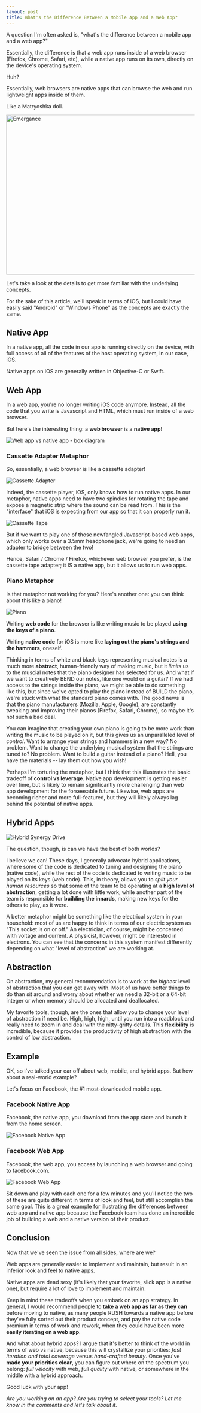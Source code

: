 ```yaml
---
layout: post
title: What's the Difference Between a Mobile App and a Web App?
---
```


A question I'm often asked is, "what's the difference between a mobile app and a web app?"

Essentially, the difference is that a web app runs inside of a web browser (Firefox, Chrome, Safari, etc), while a native app runs on its own, directly on the device's operating system.

Huh?

Essentially, web browsers are native apps that can browse the web and run lightweight apps inside of them.

Like a Matryoshka doll.

<a data-flickr-embed="true"  href="https://www.flickr.com/photos/backpackphotography/2318060944/in/photolist-4wQEL1-4kjzzz-4XzNNB-4oJYZG-FYvbJ-5PQdr9-4wQFty-pXaz61-qBBn4S-9BQDcs-4wQD2J-7CJF1f-4wQFgC-4wQDFf-aLeERt-c72cWY-8sdb8r-65Ao3X-65EDVY-dMuGZ-7z1tLz-mqruod-65EE2N-r99Rj9-NYuWH-8iYSuy-bvsw8P-adsxqz-4kjs2n-9go9EF-vQRP4X-cBxMKL-676Ga4-67aV2s-32e5Vf-4wLvUr-96S5jV-w4cgYJ-4wLu8n-95UN6X-dM2Mbo-xvRYe2-5DPjft-7RZVTR-zCamEf-95UJct-95XJsA-95XGwW-95XRCG-5DTzWN" title="Emergance"><img src="https://farm3.staticflickr.com/2017/2318060944_34d5e1a2dc_z.jpg" width="640" height="427" alt="Emergance"></a><script async src="//embedr.flickr.com/assets/client-code.js" charset="utf-8"></script>

Let's take a look at the details to get more familiar with the underlying concepts.

For the sake of this article, we'll speak in terms of iOS, but I could have easily said "Android" or "Windows Phone" as the concepts are exactly the same. 

## Native App

In a native app, all the code in our app is running directly on the device, with full access of all of the features of the host operating system, in our case, iOS. 

Native apps on iOS are generally written in Objective-C or Swift.

## Web App

In a web app, you're no longer writing iOS code anymore. Instead, all the code that you write is Javascript and HTML, which must run inside of a web browser. 

But here's the interesting thing: a **web browser** is a **native app**!

![Web app vs native app - box diagram](../images/2015/11/17-web-vs-native/BoxDiagrams.png)

### Cassette Adapter Metaphor

So, essentially, a web browser is like a cassette adapter! 

![Cassette Adapter](../images/2015/11/17-web-vs-native/CassetteAdapter.jpg)

Indeed, the cassette player, iOS, only knows how to run native apps. In our metaphor, native apps need to have two spindles for rotating the tape and expose a magnetic strip where the sound can be read from. This is the "interface" that iOS is expecting from our app so that it can properly run it.

![Cassette Tape](../images/2015/11/17-web-vs-native/Cassette.jpg)

But if we want to play one of those newfangled Javascript-based web apps, which only works over a 3.5mm headphone jack, we're going to need an adapter to bridge between the two!

Hence, Safari / Chrome / Firefox, whichever web browser you prefer, is the cassette tape adapter; it IS a native app, but it allows us to run web apps.

### Piano Metaphor

Is that metaphor not working for you? Here's another one: you can think about this like a piano!

![Piano](../images/2015/11/17-web-vs-native/Piano.png)

Writing **web code** for the browser is like writing music to be played **using the keys of a piano**.

Writing **native code** for iOS is more like **laying out the piano's strings and the hammers**, oneself.

Thinking in terms of white and black keys representing musical notes is a much more **abstract**, human-friendly way of making music, but it *limits* us to the muscial notes that the piano designer has selected for us. And what if we want to creatively BEND our notes, like one would on a guitar? If we had access to the strings inside the piano, we might be able to do something like this, but since we've opted to play the piano instead of BUILD the piano, we're stuck with what the standard piano comes with. The good news is that the piano manufacturers (Mozilla, Apple, Google), are constantly tweaking and improving their pianos (Firefox, Safari, Chrome), so maybe it's not such a bad deal.

You can imagine that creating your own piano is going to be more work than writing the music to be played on it, but this gives us an unparalleled level of *control*. Want to arrange your strings and hammers in a new way? No problem. Want to change the underlying musical system that the strings are tuned to? No problem. Want to build a guitar instead of a piano? Hell, you have the materials -- lay them out how you wish!

Perhaps I'm torturing the metaphor, but I think that this illustrates the basic tradeoff of **control vs leverage**. Native app development is getting easier over time, but is likely to remain significantly more challenging than web app development for the forseesable future. Likewise, web apps are becoming richer and more full-featured, but they will likely always lag behind the potential of native apps.

## Hybrid Apps

![Hybrid Synergy Drive](../images/2015/11/17-web-vs-native/HybridSynergyDrive.jpg)

The question, though, is can we have the best of both worlds?

I believe we can! These days, I generally advocate hybrid applications, where some of the code is dedicated to tuning and designing the piano (native code), while the rest of the code is dedicated to writing music to be played on its keys (web code). This, in theory, allows you to *split your human resources* so that some of the team to be operating at a **high level of abstraction**, getting a lot done with little work, while another part of the team is responsible for **building the innards**, making new keys for the others to play, as it were.

A better metaphor might be something like the electrical system in your household: most of us are happy to think in terms of our electric system as "This socket is on or off." An electrician, of course, might be concerned with voltage and current. A physicist, however, might be interested in electrons. You can see that the concerns in this system manifest differently depending on what "level of abstraction" we are working at.

## Abstraction

On abstraction, my general recommendation is to work at the *highest* level of abstraction that you can get away with. Most of us have better things to do than sit around and worry about whether we need a 32-bit or a 64-bit integer or when memory should be allocated and deallocated.

My favorite tools, though, are the ones that allow you to change your level of abstraction if need be. High, high, high, until you run into a roadblock and really need to zoom in and deal with the nitty-gritty details. This **flexibility** is incredible, because it provides the productivity of high abstraction with the control of low abstraction.

## Example

OK, so I've talked your ear off about web, mobile, and hybrid apps. But how about a real-world example?

Let's focus on Facebook, the #1 most-downloaded mobile app.

### Facebook Native App

Facebook, the native app, you download from the app store and launch it from the home screen.

![Facebook Native App](../images/2015/11/17-web-vs-native/FacebookNative.jpg)

### Facebook Web App

Facebook, the web app, you access by launching a web browser and going to facebook.com.

![Facebook Web App](../images/2015/11/17-web-vs-native/FacebookWeb.png)

Sit down and play with each one for a few minutes and you'll notice the two of these are quite different in terms of look and feel, but still accomplish the same goal. This is a great example for illustrating the differences between web app and native app because the Facebook team has done an incredible job of building a web and a native version of their product.

## Conclusion

Now that we've seen the issue from all sides, where are we?

Web apps are generally easier to implement and maintain, but result in an inferior look and feel to native apps.

Native apps are dead sexy (it's likely that your favorite, slick app is a native one), but require a lot of love to implement and maintain.

Keep in mind these tradeoffs when you embark on an app strategy. In general, I would recommend people to **take a web app as far as they can** before moving to native, as many people RUSH towards a native app before they've fully sorted out their product concept, and pay the native code premium in terms of work and rework, when they could have been more **easily iterating on a web app**.

And what about hybrid apps? I argue that it's better to think of the world in terms of web vs native, because this will crystallize your priorities: *fast iteration and total coverage* versus *hand-crafted beauty*. Once you've **made your priorities clear**, you can figure out where on the spectrum you belong: *full velocity* with web, *full quality* with native, or somewhere in the middle with a hybrid approach.

Good luck with your app!

*Are you working on an app? Are you trying to select your tools? Let me know in the comments and let's talk about it.*
